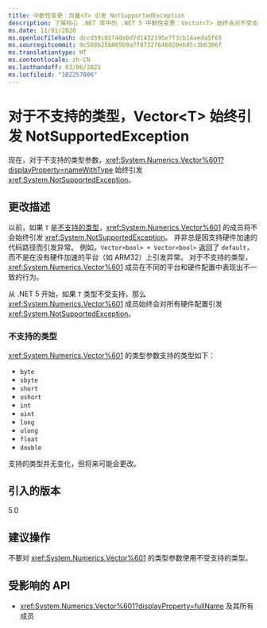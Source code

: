 ```yaml
---
title: 中断性变更：向量<T> 引发 NotSupportedException
description: 了解核心 .NET 库中的 .NET 5 中断性变更：Vector<T> 始终会对不受支持的类型参数引发异常。
ms.date: 11/01/2020
ms.openlocfilehash: dccd39c01f4debd7d1432195e7f3cb14aeda5f65
ms.sourcegitcommit: 9c589b25b005b9a7f87327646020eb85c3b6306f
ms.translationtype: HT
ms.contentlocale: zh-CN
ms.lasthandoff: 03/06/2021
ms.locfileid: "102257006"
---
```

# <a name="vectort-always-throws-notsupportedexception-for-unsupported-types"></a>对于不支持的类型，Vector\<T> 始终引发 NotSupportedException

现在，对于不支持的类型参数，<xref:System.Numerics.Vector%601?displayProperty=nameWithType> 始终引发 <xref:System.NotSupportedException>。

## <a name="change-description"></a>更改描述

以前，如果 `T` 是[不支持的类型](#unsupported-types)，<xref:System.Numerics.Vector%601> 的成员将不会始终引发 <xref:System.NotSupportedException>。 并非总是因支持硬件加速的代码路径而引发异常。 例如，`Vector<bool> + Vector<bool>` 返回了 `default`，而不是在没有硬件加速的平台（如 ARM32）上引发异常。 对于不支持的类型，<xref:System.Numerics.Vector%601> 成员在不同的平台和硬件配置中表现出不一致的行为。

从 .NET 5 开始，如果 `T` 类型不受支持，那么 <xref:System.Numerics.Vector%601> 成员始终会对所有硬件配置引发 <xref:System.NotSupportedException>。

### <a name="unsupported-types"></a>不支持的类型

<xref:System.Numerics.Vector%601> 的类型参数支持的类型如下：

- `byte`
- `sbyte`
- `short`
- `ushort`
- `int`
- `uint`
- `long`
- `ulong`
- `float`
- `double`

支持的类型并无变化，但将来可能会更改。

## <a name="version-introduced"></a>引入的版本

5.0

## <a name="recommended-action"></a>建议操作

不要对 <xref:System.Numerics.Vector%601> 的类型参数使用不受支持的类型。

## <a name="affected-apis"></a>受影响的 API

- <xref:System.Numerics.Vector%601?displayProperty=fullName> 及其所有成员

<!--

#### Category

Core .NET libraries

### Affected APIs

- ``T:System.Numerics.Vector`1``

-->
